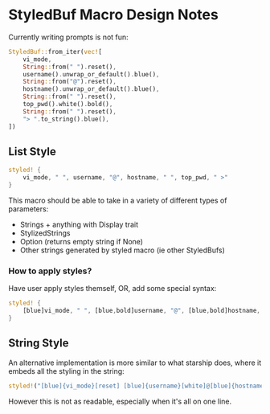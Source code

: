 
# StyledBuf Macro Design Notes

Currently writing prompts is not fun:
```rust
StyledBuf::from_iter(vec![
    vi_mode,
    String::from(" ").reset(),
    username().unwrap_or_default().blue(),
    String::from("@").reset(),
    hostname().unwrap_or_default().blue(),
    String::from(" ").reset(),
    top_pwd().white().bold(),
    String::from(" ").reset(),
    "> ".to_string().blue(),
])
```

## List Style

```rust
styled! {
    vi_mode, " ", username, "@", hostname, " ", top_pwd, " >"
}
```

This macro should be able to take in a variety of different types of parameters:
- Strings + anything with Display trait
- StylizedStrings
- Option (returns empty string if None)
- Other strings generated by styled macro (ie other StyledBufs)

### How to apply styles?

Have user apply styles themself, OR, add some special syntax:
```rust
styled! {
    [blue]vi_mode, " ", [blue,bold]username, "@", [blue,bold]hostname, " ", top_pwd, " >"
}
```

## String Style

An alternative implementation is more similar to what starship does, where it embeds all the styling in the string:
```rust
styled!("[blue]{vi_mode}[reset] [blue]{username}[white]@[blue]{hostname} {top_pwd} >")
```
However this is not as readable, especially when it's all on one line.

